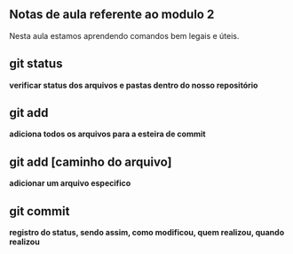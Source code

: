 ## Notas de aula referente ao modulo 2

Nesta aula estamos aprendendo comandos bem legais e úteis.

## git status
**verificar status dos arquivos e pastas dentro do nosso repositório**

## git add 
**adiciona todos os arquivos para a esteira de commit**

## git add [caminho do arquivo]
**adicionar um arquivo especifico**

## git commit
**registro do status, sendo assim, como modificou, quem realizou, quando realizou**